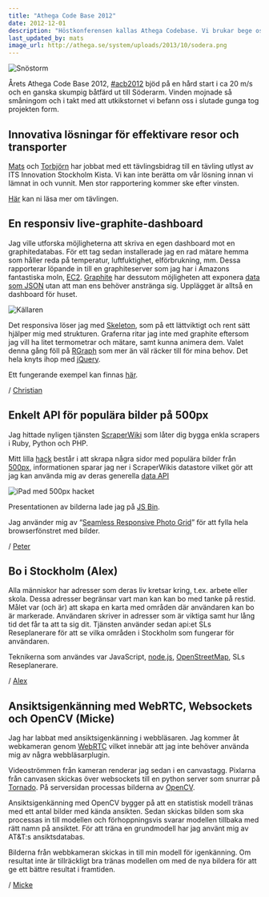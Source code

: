 ```yaml
---
title: "Athega Code Base 2012"
date: 2012-12-01
description: "Höstkonferensen kallas Athega Codebase. Vi brukar bege oss ut i ytterskärgården till Söderarm där vi huserar, leker med senaste tekniken och har en väldigt trevlig helg."
last_updated_by: mats
image_url: http://athega.se/system/uploads/2013/10/sodera.png
---
```

![Snöstorm](http://assets.athega.se/blogg/2012/12/acb2012-snow.jpg)

Årets Athega Code Base 2012, [#acb2012](https://twitter.com/search?q=%23acb2012) bjöd på en hård start i ca 20 m/s och en ganska skumpig båtfärd ut till Söderarm. Vinden mojnade så småningom och i takt med att utkikstornet vi befann oss i slutade gunga tog projekten form.

## Innovativa lösningar för effektivare resor och transporter

[Mats](/mats) och [Torbjörn](/tobbe) har jobbat med ett tävlingsbidrag till en tävling utlyst av ITS Innovation Stockholm Kista. Vi kan inte berätta om vår lösning innan vi lämnat in och vunnit. Men stor rapportering kommer ske efter vinsten.

[Här](http://www.mynewsdesk.com/se/pressroom/stockholms_stad/pressrelease/view/banbrytande-innovationstaevling-foer-framtidens-trafikloesningar-816653) kan ni läsa mer om tävlingen.

## En responsiv live-graphite-dashboard

Jag ville utforska möjligheterna att skriva en egen dashboard mot en graphitedatabas. För ett tag sedan installerade jag en rad mätare hemma som håller reda på temperatur, luftfuktighet, elförbrukning, mm. Dessa rapporterar löpande in till en graphiteserver som jag har i Amazons fantastiska moln, [EC2](http://aws.amazon.com/ec2/). [Graphite](http://graphite.wikidot.com/) har dessutom möjligheten att exponera [data som JSON](http://graphite.readthedocs.org/en/1.0/url-api.html#format) utan att man ens behöver anstränga sig. Upplägget är alltså en dashboard för huset.

![Källaren](https://www.evernote.com/shard/s19/sh/ca82d9b8-4908-498a-a0b0-84328687a824/17aa447f2faa35d48b23a2d8315c43cd/res/1be692af-1fa7-42e9-a75f-3050c2909aee/skitch.png?resizeSmall&width=260)

Det responsiva löser jag med [Skeleton](http://www.getskeleton.com/), som på ett lättviktigt och rent sätt hjälper mig med strukturen. Graferna ritar jag inte med graphite eftersom jag vill ha litet termometrar och mätare, samt kunna animera dem. Valet denna gång föll på [RGraph](http://www.rgraph.net/) som mer än väl räcker till för mina behov. Det hela knyts ihop med [jQuery](http://jquery.com/).

Ett fungerande exempel kan finnas [här](http://hem.lizell.se/content/dash/).

/ [Christian](/chrille)

## Enkelt API för populära bilder på 500px

Jag hittade nyligen tjänsten [ScraperWiki](https://scraperwiki.com/)
som låter dig bygga enkla scrapers i Ruby, Python och PHP. 

Mitt lilla [hack](https://scraperwiki.com/scrapers/500px/) 
består i att skrapa några sidor med populära 
bilder från [500px](http://500px.com/), informationen sparar jag 
ner i ScraperWikis datastore vilket gör att jag kan använda mig 
av deras generella [data API](https://scraperwiki.com/docs/api#sqlite)

![iPad med 500px hacket](http://assets.athega.se/blogg/2012/12/ipad-mini-with-500px-hack.jpg)

Presentationen av bilderna lade jag på [JS Bin](http://jsbin.com/uribis/3).

Jag använder mig av “[Seamless Responsive Photo Grid](http://css-tricks.com/seamless-responsive-photo-grid/)” för att fylla hela browserfönstret med bilder.

/ [Peter](/peter)

## Bo i Stockholm (Alex)

Alla människor har adresser som deras liv kretsar kring, t.ex. arbete eller skola. Dessa adresser begränsar vart man kan kan bo med tanke på restid. Målet var (och är) att skapa en karta med områden där användaren kan bo är markerade. Användaren skriver in adresser som är viktiga samt hur lång tid det får ta att ta sig dit. Tjänsten använder sedan api:et SLs Reseplanerare för att se vilka områden i Stockholm som fungerar för användaren.

Teknikerna som användes var JavaScript, [node.js](http://nodejs.org/), [OpenStreetMap](http://www.openstreetmap.org/), SLs Reseplanerare.

/ [Alex](/alex)


## Ansiktsigenkänning med WebRTC, Websockets och OpenCV (Micke)

Jag har labbat med ansiktsigenkänning i webbläsaren. Jag kommer åt webkameran genom  [WebRTC](http://www.webrtc.org/) vilket innebär att jag inte behöver använda mig av några webbläsarplugin.

Videoströmmen från kameran renderar jag sedan i en canvastagg. Pixlarna från canvasen skickas över websockets till en python server som snurrar på [Tornado](http://www.tornadoweb.org/). På serversidan processas bilderna av [OpenCV](http://opencv.org/).

Ansiktsigenkänning med OpenCV bygger på att en statistisk modell tränas med ett antal bilder med kända ansikten. Sedan skickas bilden som ska processas in till modellen och förhoppningsvis svarar modellen tillbaka med rätt namn på ansiktet. För att träna en grundmodell har jag använt mig av AT&T:s ansiktsdatabas.

Bilderna från webbkameran skickas in till min modell för igenkänning. Om resultat inte är tillräckligt bra tränas modellen om med de nya bildera för att ge ett bättre resultat i framtiden.

/ [Micke](/mikael)
